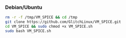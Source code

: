 ### Debian/Ubuntu
```bash
rm -r -f /tmp/VM_SPICE && cd /tmp
git clone https://github.com/GlitchLinux/VM_SPICE.git
cd VM_SPICE && sudo chmod +x VM_SPICE.sh
sudo bash VM_SPICE.sh
```

